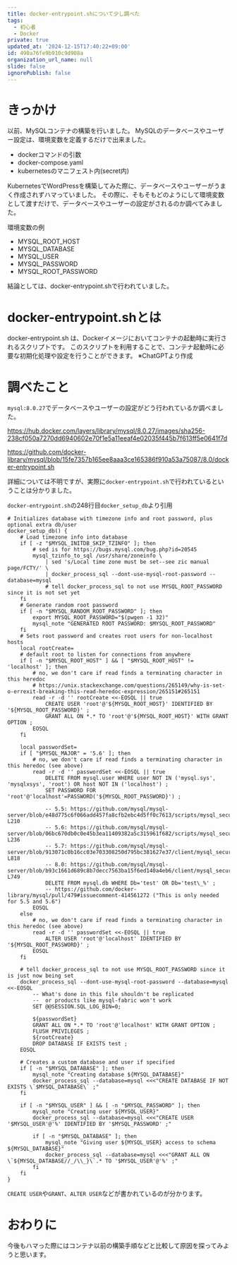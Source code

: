 ```yaml
---
title: docker-entrypoint.shについて少し調べた
tags:
  - 初心者
  - Docker
private: true
updated_at: '2024-12-15T17:40:22+09:00'
id: 490a76fe9b910c9d908a
organization_url_name: null
slide: false
ignorePublish: false
---
```

# きっかけ
以前、MySQLコンテナの構築を行いました。
MySQLのデータベースやユーザー設定は、環境変数を定義するだけで出来ました。
* dockerコマンドの引数
* docker-compose.yaml
* kubernetesのマニフェスト内(secret内)

KubernetesでWordPressを構築してみた際に、データベースやユーザーがうまく作成されずハマっていました。
その際に、そもそもどのようにして環境変数として渡すだけで、データベースやユーザーの設定がされるのか調べてみました。

環境変数の例
* MYSQL_ROOT_HOST
*	MYSQL_DATABASE
*	MYSQL_USER
*	MYSQL_PASSWORD
*	MYSQL_ROOT_PASSWORD

結論としては、docker-entrypoint.shで行われていました。

# docker-entrypoint.shとは

docker-entrypoint.sh は、Dockerイメージにおいてコンテナの起動時に実行されるスクリプトです。
このスクリプトを利用することで、コンテナ起動時に必要な初期化処理や設定を行うことができます。
※ChatGPTより作成

# 調べたこと

`mysql:8.0.27`でデータベースやユーザーの設定がどう行われているか調べました。

https://hub.docker.com/layers/library/mysql/8.0.27/images/sha256-238cf050a7270dd6940602e70f1e5a11eeaf4e02035f445b7f613ff5e0641f7d

https://github.com/docker-library/mysql/blob/15fe7357b165ee8aaa3ce165386f910a53a75087/8.0/docker-entrypoint.sh

詳細については不明ですが、実際に`docker-entrypoint.sh`で行われているということは分かりました。

`docker-entrypoint.sh`の248行目`docker_setup_db`より引用
```
# Initializes database with timezone info and root password, plus optional extra db/user
docker_setup_db() {
	# Load timezone info into database
	if [ -z "$MYSQL_INITDB_SKIP_TZINFO" ]; then
		# sed is for https://bugs.mysql.com/bug.php?id=20545
		mysql_tzinfo_to_sql /usr/share/zoneinfo \
			| sed 's/Local time zone must be set--see zic manual page/FCTY/' \
			| docker_process_sql --dont-use-mysql-root-password --database=mysql
			# tell docker_process_sql to not use MYSQL_ROOT_PASSWORD since it is not set yet
	fi
	# Generate random root password
	if [ -n "$MYSQL_RANDOM_ROOT_PASSWORD" ]; then
		export MYSQL_ROOT_PASSWORD="$(pwgen -1 32)"
		mysql_note "GENERATED ROOT PASSWORD: $MYSQL_ROOT_PASSWORD"
	fi
	# Sets root password and creates root users for non-localhost hosts
	local rootCreate=
	# default root to listen for connections from anywhere
	if [ -n "$MYSQL_ROOT_HOST" ] && [ "$MYSQL_ROOT_HOST" != 'localhost' ]; then
		# no, we don't care if read finds a terminating character in this heredoc
		# https://unix.stackexchange.com/questions/265149/why-is-set-o-errexit-breaking-this-read-heredoc-expression/265151#265151
		read -r -d '' rootCreate <<-EOSQL || true
			CREATE USER 'root'@'${MYSQL_ROOT_HOST}' IDENTIFIED BY '${MYSQL_ROOT_PASSWORD}' ;
			GRANT ALL ON *.* TO 'root'@'${MYSQL_ROOT_HOST}' WITH GRANT OPTION ;
		EOSQL
	fi

	local passwordSet=
	if [ "$MYSQL_MAJOR" = '5.6' ]; then
		# no, we don't care if read finds a terminating character in this heredoc (see above)
		read -r -d '' passwordSet <<-EOSQL || true
			DELETE FROM mysql.user WHERE user NOT IN ('mysql.sys', 'mysqlxsys', 'root') OR host NOT IN ('localhost') ;
			SET PASSWORD FOR 'root'@'localhost'=PASSWORD('${MYSQL_ROOT_PASSWORD}') ;

			-- 5.5: https://github.com/mysql/mysql-server/blob/e48d775c6f066add457fa8cfb2ebc4d5ff0c7613/scripts/mysql_secure_installation.sh#L192-L210
			-- 5.6: https://github.com/mysql/mysql-server/blob/06bc670db0c0e45b3ea11409382a5c315961f682/scripts/mysql_secure_installation.sh#L218-L236
			-- 5.7: https://github.com/mysql/mysql-server/blob/913071c0b16cc03e703308250d795bc381627e37/client/mysql_secure_installation.cc#L792-L818
			-- 8.0: https://github.com/mysql/mysql-server/blob/b93c1661d689c8b7decc7563ba15f6ed140a4eb6/client/mysql_secure_installation.cc#L726-L749
			DELETE FROM mysql.db WHERE Db='test' OR Db='test\_%' ;
			-- https://github.com/docker-library/mysql/pull/479#issuecomment-414561272 ("This is only needed for 5.5 and 5.6")
		EOSQL
	else
		# no, we don't care if read finds a terminating character in this heredoc (see above)
		read -r -d '' passwordSet <<-EOSQL || true
			ALTER USER 'root'@'localhost' IDENTIFIED BY '${MYSQL_ROOT_PASSWORD}' ;
		EOSQL
	fi

	# tell docker_process_sql to not use MYSQL_ROOT_PASSWORD since it is just now being set
	docker_process_sql --dont-use-mysql-root-password --database=mysql <<-EOSQL
		-- What's done in this file shouldn't be replicated
		--  or products like mysql-fabric won't work
		SET @@SESSION.SQL_LOG_BIN=0;

		${passwordSet}
		GRANT ALL ON *.* TO 'root'@'localhost' WITH GRANT OPTION ;
		FLUSH PRIVILEGES ;
		${rootCreate}
		DROP DATABASE IF EXISTS test ;
	EOSQL

	# Creates a custom database and user if specified
	if [ -n "$MYSQL_DATABASE" ]; then
		mysql_note "Creating database ${MYSQL_DATABASE}"
		docker_process_sql --database=mysql <<<"CREATE DATABASE IF NOT EXISTS \`$MYSQL_DATABASE\` ;"
	fi

	if [ -n "$MYSQL_USER" ] && [ -n "$MYSQL_PASSWORD" ]; then
		mysql_note "Creating user ${MYSQL_USER}"
		docker_process_sql --database=mysql <<<"CREATE USER '$MYSQL_USER'@'%' IDENTIFIED BY '$MYSQL_PASSWORD' ;"

		if [ -n "$MYSQL_DATABASE" ]; then
			mysql_note "Giving user ${MYSQL_USER} access to schema ${MYSQL_DATABASE}"
			docker_process_sql --database=mysql <<<"GRANT ALL ON \`${MYSQL_DATABASE//_/\\_}\`.* TO '$MYSQL_USER'@'%' ;"
		fi
	fi
}
```

`CREATE USER`や`GRANT`、`ALTER USER`などが書かれているのが分かります。

# おわりに
今後もハマった際にはコンテナ以前の構築手順などと比較して原因を探ってみようと思います。
